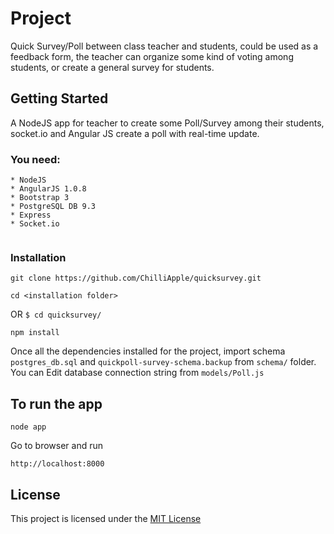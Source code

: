 # Project
Quick Survey/Poll between class teacher and students, could be used as a feedback form, the teacher can organize some kind of voting among students, or create a general survey for students.

## Getting Started

A NodeJS app for teacher to create some Poll/Survey among their students, socket.io and Angular JS create a poll with real-time update.

### You need:
```
* NodeJS
* AngularJS 1.0.8 
* Bootstrap 3
* PostgreSQL DB 9.3
* Express
* Socket.io


```

### Installation
``` 
git clone https://github.com/ChilliApple/quicksurvey.git
```
```
cd <installation folder>
```
OR 
`$ cd quicksurvey/`

```
npm install
```

Once all the dependencies installed for the project, import schema `postgres_db.sql` and `quickpoll-survey-schema.backup` from `schema/` folder.
You can Edit database connection string from `models/Poll.js`

## To run the app
```
node app
```
Go to browser and run
```
http://localhost:8000
```
## License
This project is licensed under the [MIT License](LICENSE.txt)
